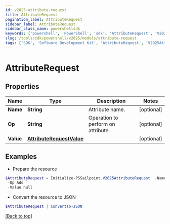 ```yaml
---
id: v2025-attribute-request
title: AttributeRequest
pagination_label: AttributeRequest
sidebar_label: AttributeRequest
sidebar_class_name: powershellsdk
keywords: ['powershell', 'PowerShell', 'sdk', 'AttributeRequest', 'V2025AttributeRequest'] 
slug: /tools/sdk/powershell/v2025/models/attribute-request
tags: ['SDK', 'Software Development Kit', 'AttributeRequest', 'V2025AttributeRequest']
---
```



# AttributeRequest

## Properties

Name | Type | Description | Notes
------------ | ------------- | ------------- | -------------
**Name** | **String** | Attribute name. | [optional] 
**Op** | **String** | Operation to perform on attribute. | [optional] 
**Value** | [**AttributeRequestValue**](attribute-request-value) |  | [optional] 

## Examples

- Prepare the resource
```powershell
$AttributeRequest = Initialize-PSSailpoint.V2025AttributeRequest  -Name groups `
 -Op Add `
 -Value null
```

- Convert the resource to JSON
```powershell
$AttributeRequest | ConvertTo-JSON
```


[[Back to top]](#) 

